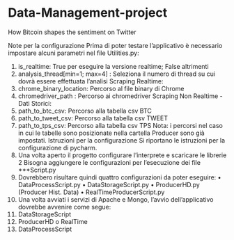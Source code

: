 # Data-Management-project
How Bitcoin shapes the  sentiment on Twitter


Note per la configurazione
Prima di poter testare l’applicativo è 
necessario impostare alcuni parametri nel 
file Utilities.py:
1. is_realtime: True per eseguire la 
versione realtime; False altrimenti
2. analysis_thread[min=1; max=4] : 
Seleziona il numero di thread su cui 
dovrà essere effettuata l’analisi
Scraping Realtime:
3. chrome_binary_location: Percorso al file 
binary di Chrome
4. chromedriver_path : Percorso ai 
chromedriver
Scraping Non Realtime - Dati Storici:
5. path_to_btc_csv: Percorso alla tabella 
csv BTC
6. path_to_tweet_csv: Percorso alla tabella 
csv TWEET
7. path_to_tps_csv: Percorso alla tabella 
csv TPS
Nota: i percorsi nel caso in cui le 
tabelle sono posizionate nella 
cartella Producer sono già
impostati.
Istruzioni per la configurazione 
Si riportano le istruzioni per la
configurazione di pycharm.
1. Una volta aperto il progetto configurare 
l’interprete e scaricare le librerie
2 Bisogna aggiungere le 
configurazioni per l’esecuzione dei file 
***Script.py
3. Dovrebbero risultare quindi quattro 
configurazioni da poter eseguire:
• DataProcessScript.py
• DataStorageScript.py
• ProducerHD.py (Producer Hist. 
Data)
• RealTimeProducerScript.py
4. Una volta avviati i servizi di Apache e 
Mongo, l’avvio dell’applicativo 
dovrebbe avvenire come segue: 
1. DataStorageScript
2. ProducerHD o RealTime
3. DataProcessScript

